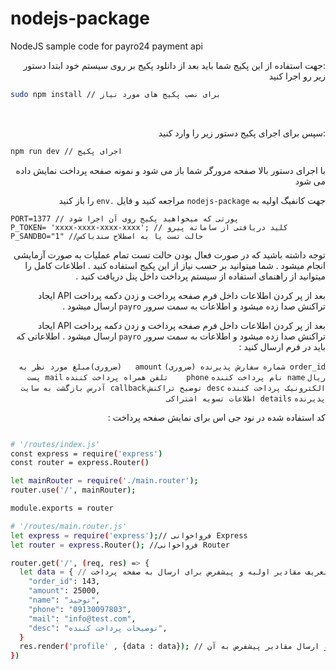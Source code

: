 # nodejs-package
NodeJS sample code for payro24 payment api

<div dir="rtl">
:جهت استفاده از این پکیج شما باید بعد از دانلود پکیج بر روی سیستم خود ابتدا دستور زیر رو اجرا کنید
</div>

```bash
sudo npm install // برای نصب پکیج های مورد نیاز
```
‍‍‍‍‍‍‍‍<div dir="rtl">
:سپس برای اجرای پکیج دستور زیر را وارد کنید
</div>

```bash
npm run dev // اجرای پکیج
```

<div dir="rtl">
با اجرای دستور بالا صفحه مرورگر شما باز می شود و نمونه صفحه پرداخت نمایش داده می شود 
</div>


<div dir="rtl">
  
جهت کانفیگ اولیه به `nodejs-package` مراجعه کنید و فایل `.env` را باز کنید 
</div>

```env 
PORT=1377 // پورتی که میخواهید پکیج روی آن اجرا شود 
P_TOKEN= 'xxxx-xxxx-xxxx-xxxx'; // کلید دریافتی از سامانه پیرو
P_SANDBO="1" //حالت تست یا به اصطلاح سندباکس

```

<div dir="rtl">
  
توجه داشته باشید که در صورت فعال بودن حالت تست تمام عملیات به صورت آزمایشی انجام میشود . شما میتوانید بر حسب نیاز از این پکیج استفاده کنید .  اطلاعات کامل را میتوانید از راهنمای استفاده از سیستم پرداخت داخل پنل دریافت کنید .
</div>

<div dir="rtl">
  
 بعد از پر کردن اطلاعات داخل فرم صفحه پرداخت و زدن دکمه پرداخت API ایجاد تراکنش صدا زده میشود و اطلاعات به سمت سرور `payro` ارسال میشود .
</div>


<div dir="rtl">
  
 بعد از پر کردن اطلاعات داخل فرم صفحه پرداخت و زدن دکمه پرداخت API ایجاد تراکنش صدا زده میشود و اطلاعات به سمت سرور `payro` ارسال میشود . اطلاعاتی که باید در فرم ارسال کنید :
  
  ‍‍`order_id شماره سفارش پذیرنده (ضروری)`
  ‍`amount   (ضروری)مبلغ مورد نظر به ریال`
  `name نام پرداخت کننده`
  `phone 	تلفن همراه پرداخت کننده`
  `mail پست الکترونیک پرداخت کننده`
  `desc توضیح تراکنش`
  `callback آدرس بازگشت به سایت پذیرنده`
  `details اطلاعات تسویه اشتراکی`
</div>
<div dir="rtl">
  
  کد استفاده شده در نود جی اس برای نمایش صفحه پرداخت :
</div>


```bash

# '/routes/index.js'
const express = require('express')
const router = express.Router()

let mainRouter = require('./main.router');
router.use('/', mainRouter);

module.exports = router

# '/routes/main.router.js'
let express = require('express');// فرواخوانی Express 
let router = express.Router(); //فرواخوانی Router

router.get('/', (req, res) => {
  let data = { // تعریف مقادیر اولیه و پیشفرض برای ارسال به صفحه پرداخت
    "order_id": 143,
    "amount": 25000,
    "name": "توحید",
    "phone": "09130097803",
    "mail": "info@test.com",
    "desc": "توضیحات پرداخت کننده",
  }
  res.render('profile' , {data : data}); // باز کردن صفحه پرداخت و ارسال مقادیر پیشفرض به آن
})
```
